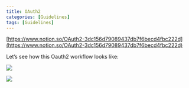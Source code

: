 ```yaml
---
title: OAuth2
categories: [Guidelines]
tags: [Guidelines]
---
```


[https://www.notion.so/OAuth2-3dc156d79089437db7f6becd4fbc222d](https://www.notion.so/OAuth2-3dc156d79089437db7f6becd4fbc222d)


Let’s see how this Oauth2 workflow looks like:


![](https://prod-files-secure.s3.us-west-2.amazonaws.com/9960fb2a-b75e-4bea-a8f9-b00925db1215/3bce41e0-99e8-4ebd-9701-e2bc9cbb79a2/Untitled.png?X-Amz-Algorithm=AWS4-HMAC-SHA256&X-Amz-Content-Sha256=UNSIGNED-PAYLOAD&X-Amz-Credential=ASIAZI2LB466VS7SBQLX%2F20250418%2Fus-west-2%2Fs3%2Faws4_request&X-Amz-Date=20250418T202328Z&X-Amz-Expires=3600&X-Amz-Security-Token=IQoJb3JpZ2luX2VjEPT%2F%2F%2F%2F%2F%2F%2F%2F%2F%2FwEaCXVzLXdlc3QtMiJGMEQCIFtD1hv0S3p6xKwqSnM6JGJYmu1n1hhjFMhfpOLzcnRFAiBiMKDuTmTYJzeJpsvms4%2FPEe3A7IBs4hf9quRHEUUtdSr%2FAwh9EAAaDDYzNzQyMzE4MzgwNSIM%2FUhXoFfJQmyrnzCyKtwDoI4uf0kPDzRSiUdVjGnZPsZiQkUokC491H7dmILvOItbnme0IJUnCYr%2B17MrUl%2Bd40js0skfJW6ZShdptKrXm94D6wS5gsMTyVwC8zgMDDPV0gNqeZ04bOlMi5afGYcp38Zao%2B8BisdWeoN4OWrL0bz8hZkneiUsMW28feEclay%2BJiSDrpdAGCdpfYfQ2T8x1G8jMfm%2F6Yz45Pq5EU2P9fATnyDfGMyNDoqgDQYec4Nt7kKEUFR72nvTht%2BupAsnaP6A4apkOW0XBE0TnYxBj%2FvPn7CLjumdOd8LLe%2FdkuaeGML4bAAvqJvn3sVGVgLPGLqUscbUEk2ex4lw%2BFcgLtPUH0yMkAvnOIMITCd%2FJSGETtIY6QKILRxKBc35Jb9CIMcQMtVB1FAf9FkjUp%2FKI7Pjg5dYAdxuY4Cc4cmTo7IWxAed0WJH3DZXxiCyQ0SywV17ryLdXnUO6q060JF4TtO1KlIzHigdOp351gh5zqoH1kF22A9rkZCHshgL72JJXUfXy1q07XgtkVt1vxupyo1Db0JFeggjlLS3iTJ3vk%2BqVqn5f2DoynhkQdlID%2FuHbnU%2B4VMSHeiAdvU%2B%2BJQK7yU2v7ZZGvvr%2FitRE7lnw9cmB8usWcErBwH7hEEwvuSKwAY6pgHD6eg0hkZjC1bPi0f3eqArq7eHzGe3V93FDuh%2BuJd8175VWVzFdWVqednJEyvwbfjhIrw9Wqg2W4dT7vDG2YdGvi2MPeNUQGOzrNY6pUPS5e8LlapH5w5p%2Fhe4gVFMZqz0xfBC7kcPQVyw4t9A0aj5ZpjFOhI1D1za8PmBGW9cxkvekwe5nKBCPvxOv4faTt7jJWBUfMCwNFF22ZxiepgQONloZaEW&X-Amz-Signature=371b8ebfae525b26dec83d1b650dd4f382d65a3cad8315a20981226bbb2d0ddc&X-Amz-SignedHeaders=host&x-id=GetObject)


![](https://prod-files-secure.s3.us-west-2.amazonaws.com/9960fb2a-b75e-4bea-a8f9-b00925db1215/27d32b66-de43-41de-80f7-7edb81d1190f/Untitled.png?X-Amz-Algorithm=AWS4-HMAC-SHA256&X-Amz-Content-Sha256=UNSIGNED-PAYLOAD&X-Amz-Credential=ASIAZI2LB466VS7SBQLX%2F20250418%2Fus-west-2%2Fs3%2Faws4_request&X-Amz-Date=20250418T202328Z&X-Amz-Expires=3600&X-Amz-Security-Token=IQoJb3JpZ2luX2VjEPT%2F%2F%2F%2F%2F%2F%2F%2F%2F%2FwEaCXVzLXdlc3QtMiJGMEQCIFtD1hv0S3p6xKwqSnM6JGJYmu1n1hhjFMhfpOLzcnRFAiBiMKDuTmTYJzeJpsvms4%2FPEe3A7IBs4hf9quRHEUUtdSr%2FAwh9EAAaDDYzNzQyMzE4MzgwNSIM%2FUhXoFfJQmyrnzCyKtwDoI4uf0kPDzRSiUdVjGnZPsZiQkUokC491H7dmILvOItbnme0IJUnCYr%2B17MrUl%2Bd40js0skfJW6ZShdptKrXm94D6wS5gsMTyVwC8zgMDDPV0gNqeZ04bOlMi5afGYcp38Zao%2B8BisdWeoN4OWrL0bz8hZkneiUsMW28feEclay%2BJiSDrpdAGCdpfYfQ2T8x1G8jMfm%2F6Yz45Pq5EU2P9fATnyDfGMyNDoqgDQYec4Nt7kKEUFR72nvTht%2BupAsnaP6A4apkOW0XBE0TnYxBj%2FvPn7CLjumdOd8LLe%2FdkuaeGML4bAAvqJvn3sVGVgLPGLqUscbUEk2ex4lw%2BFcgLtPUH0yMkAvnOIMITCd%2FJSGETtIY6QKILRxKBc35Jb9CIMcQMtVB1FAf9FkjUp%2FKI7Pjg5dYAdxuY4Cc4cmTo7IWxAed0WJH3DZXxiCyQ0SywV17ryLdXnUO6q060JF4TtO1KlIzHigdOp351gh5zqoH1kF22A9rkZCHshgL72JJXUfXy1q07XgtkVt1vxupyo1Db0JFeggjlLS3iTJ3vk%2BqVqn5f2DoynhkQdlID%2FuHbnU%2B4VMSHeiAdvU%2B%2BJQK7yU2v7ZZGvvr%2FitRE7lnw9cmB8usWcErBwH7hEEwvuSKwAY6pgHD6eg0hkZjC1bPi0f3eqArq7eHzGe3V93FDuh%2BuJd8175VWVzFdWVqednJEyvwbfjhIrw9Wqg2W4dT7vDG2YdGvi2MPeNUQGOzrNY6pUPS5e8LlapH5w5p%2Fhe4gVFMZqz0xfBC7kcPQVyw4t9A0aj5ZpjFOhI1D1za8PmBGW9cxkvekwe5nKBCPvxOv4faTt7jJWBUfMCwNFF22ZxiepgQONloZaEW&X-Amz-Signature=79b4c7834388bbcb419754dcace4bd6850ff59c4f2742cbe81e7b2811122c2e3&X-Amz-SignedHeaders=host&x-id=GetObject)

